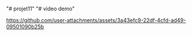 "# projet11" 
"# video demo" 


https://github.com/user-attachments/assets/3a43efc9-22df-4cfd-ad49-09501090b25b

